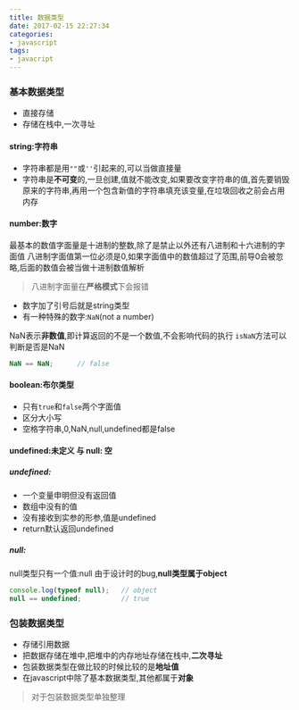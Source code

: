 ```yaml
---
title: 数据类型
date: 2017-02-15 22:27:34
categories:
- javascript
tags:
- javacript
---
```

### 基本数据类型
- 直接存储
- 存储在栈中,一次寻址

#### string:字符串
- 字符串都是用`""`或`''`引起来的,可以当做直接量
- 字符串是**不可变**的,一旦创建,值就不能改变,如果要改变字符串的值,首先要销毁原来的字符串,再用一个包含新值的字符串填充该变量,在垃圾回收之前会占用内存

#### number:数字
最基本的数值字面量是十进制的整数,除了是禁止以外还有八进制和十六进制的字面值
八进制字面值第一位必须是0,如果字面值中的数值超过了范围,前导0会被忽略,后面的数值会被当做十进制数值解析
> 八进制字面量在**严格模式**下会报错

- 数字加了引号后就是string类型
- 有一种特殊的数字:`NaN`(not a number)

NaN表示**非数值**,即计算返回的不是一个数值,不会影响代码的执行
`isNaN`方法可以判断是否是NaN
``` javascript
NaN == NaN;      // false
```
<!--more-->
#### boolean:布尔类型
- 只有`true`和`false`两个字面值
- 区分大小写
- 空格字符串,0,NaN,null,undefined都是false

#### undefined:未定义 与 null: 空
##### undefined: 
- 一个变量申明但没有返回值
- 数组中没有的值
- 没有接收到实参的形参,值是undefined
- return默认返回undefined

##### null:
 null类型只有一个值:null
由于设计时的bug,**null类型属于object**
``` javascript
console.log(typeof null);	// object
null == undefined;			// true
```

### 包装数据类型
- 存储引用数据
- 把数据存储在堆中,把堆中的内存地址存储在栈中,**二次寻址**
- 包装数据类型在做比较的时候比较的是**地址值**
- 在javascript中除了基本数据类型,其他都属于**对象**

> 对于包装数据类型单独整理
<!--more-->

